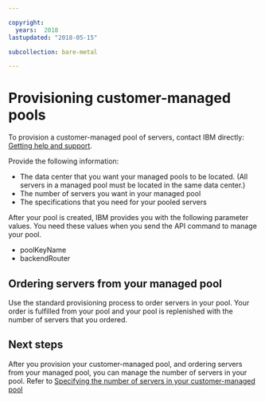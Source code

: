 ```yaml
---

copyright:
  years:  2018
lastupdated: "2018-05-15"

subcollection: bare-metal

---
```



# Provisioning customer-managed pools

To provision a customer-managed pool of servers, contact IBM directly: [Getting help and support](/docs/bare-metal?topic=bare-metal-gettinghelp).

Provide the following information:
* The data center that you want your managed pools to be located. (All servers in a managed pool must be located in the same data center.)
* The number of servers you want in your managed pool
* The specifications that you need for your pooled servers

After your pool is created, IBM provides you with the following parameter values. You need these values when you send the API command to manage your pool.
* poolKeyName
* backendRouter

## Ordering servers from your managed pool
Use the standard provisioning process to order servers in your pool. Your order is fulfilled from your pool and your pool is replenished with the number of servers that you ordered.

## Next steps

After you provision your customer-managed pool, and ordering servers from your managed pool, you can manage the number of servers in your pool. Refer to [Specifying the number of servers in your customer-managed pool](/docs/bare-metal?topic=bare-metal-specifying-the-number-of-servers-in-your-customer-managed-pool)
